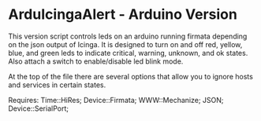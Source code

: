 ArduIcingaAlert - Arduino Version
=================================

This version script controls leds on an arduino running firmata depending on the json output of Icinga. 
It is designed to turn on and off red, yellow, blue, and green leds to indicate critical, warning, unknown, and ok states. Also attach a switch to enable/disable led blink mode.

At the top of the file there are several options that allow you to ignore hosts and services in certain states. 

Requires:
 Time::HiRes;
 Device::Firmata;
 WWW::Mechanize;
 JSON;
 Device::SerialPort;
